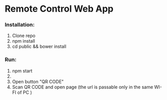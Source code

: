 <h1> Remote Control Web App </h1>

<h3>Installation:</h3>

<ol>

<li>Clone repo</li>
<li>npm install </li>
<li>cd public && bower install </li>
</ol>

<h3>Run:</h3>
  <ol><li>npm start<li><li>Open button "QR CODE" </li>
      <li>Scan QR CODE and open page (the url is passable only in the same WI-FI of PC )</li>
      </ol>
